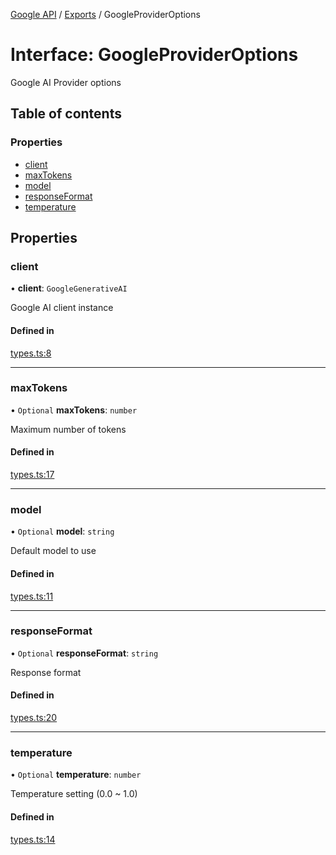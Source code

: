 <!-- 
 ⚠️  AUTO-GENERATED FILE - DO NOT EDIT MANUALLY
 This file is automatically generated by scripts/docs-generator.js
 To make changes, edit the source TypeScript files or update the generator script
-->

[Google API](../../) / [Exports](../modules) / GoogleProviderOptions

# Interface: GoogleProviderOptions

Google AI Provider options

## Table of contents

### Properties

- [client](GoogleProviderOptions#client)
- [maxTokens](GoogleProviderOptions#maxtokens)
- [model](GoogleProviderOptions#model)
- [responseFormat](GoogleProviderOptions#responseformat)
- [temperature](GoogleProviderOptions#temperature)

## Properties

### client

• **client**: `GoogleGenerativeAI`

Google AI client instance

#### Defined in

[types.ts:8](https://github.com/woojubb/robota/blob/b0cf7aa96e615a2c6055b8b6239ad3905ce992d6/packages/google/src/types.ts#L8)

___

### maxTokens

• `Optional` **maxTokens**: `number`

Maximum number of tokens

#### Defined in

[types.ts:17](https://github.com/woojubb/robota/blob/b0cf7aa96e615a2c6055b8b6239ad3905ce992d6/packages/google/src/types.ts#L17)

___

### model

• `Optional` **model**: `string`

Default model to use

#### Defined in

[types.ts:11](https://github.com/woojubb/robota/blob/b0cf7aa96e615a2c6055b8b6239ad3905ce992d6/packages/google/src/types.ts#L11)

___

### responseFormat

• `Optional` **responseFormat**: `string`

Response format

#### Defined in

[types.ts:20](https://github.com/woojubb/robota/blob/b0cf7aa96e615a2c6055b8b6239ad3905ce992d6/packages/google/src/types.ts#L20)

___

### temperature

• `Optional` **temperature**: `number`

Temperature setting (0.0 ~ 1.0)

#### Defined in

[types.ts:14](https://github.com/woojubb/robota/blob/b0cf7aa96e615a2c6055b8b6239ad3905ce992d6/packages/google/src/types.ts#L14)
